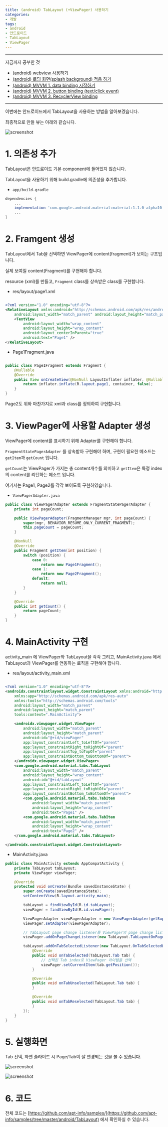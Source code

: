 ```yaml
---
title: (android) TabLayout (+ViewPager) 사용하기
categories:
- 개발
tags:
- android
- 안드로이드
- TabLayout
- ViewPager
---
```


---

지금까지 공부한 것

* [(android) webview 사용하기](https://apt-info.github.io/%EA%B0%9C%EB%B0%9C/android-webview/)
* [(android) 로딩 화면(splash background) 적용 하기](https://apt-info.github.io/%EA%B0%9C%EB%B0%9C/android-splash-background/)
* [(android) MVVM 1. data binding 시작하기](https://apt-info.github.io/%EA%B0%9C%EB%B0%9C/android-data-binding/)
* [(android) MVVM 2. button binding (text/click event)](https://apt-info.github.io/%EA%B0%9C%EB%B0%9C/android-data-binding-button/)
* [(android) MVVM 3. RecyclerView binding](https://apt-info.github.io/%EA%B0%9C%EB%B0%9C/android-data-binding-recyclerview/)

---

이번에는 안드로이드에서 TabLayout을 사용하는 방법을 알아보겠습니다.

최종적으로 만들 뷰는 아래와 같습니다.

![screenshot](https://apt-info.github.io/images/2019-09-18-android-tablayout/1.png)

# 1. 의존성 추가

TabLayout은 안드로이드 기본 component에 들어있지 않습니다.

TabLayout을 사용하기 위해 build.gradle에 의존성을 추가합니다.

* `app/build.gradle`

```gradle
dependencies {
    ...
    implementation 'com.google.android.material:material:1.1.0-alpha10'
    ...
}
```

# 2. Framgent 생성

TabLayout에서 Tab을 선택하면 ViewPager에 content(fragment)가 보이는 구조입니다.

실제 보여질 content(Fragment)를 구현해야 합니다.

resource (xml)를 만들고, `Fragment` class를 상속받은 class를 구현합니다.

* res/layout/page1.xml

```xml

<?xml version="1.0" encoding="utf-8"?>
<RelativeLayout xmlns:android="http://schemas.android.com/apk/res/android"
    android:layout_width="match_parent" android:layout_height="match_parent">
    <TextView
        android:layout_width="wrap_content"
        android:layout_height="wrap_content"
        android:layout_centerInParent="true"
        android:text="Page1" />
</RelativeLayout>

```

* Page1Fragment.java

```java

public class Page1Fragment extends Fragment {
    @Nullable
    @Override
    public View onCreateView(@NonNull LayoutInflater inflater, @Nullable ViewGroup container, @Nullable Bundle savedInstanceState) {
        return inflater.inflate(R.layout.page1, container, false);
    }
}

```

Page2도 위와 마찬가지로 xml과 class를 정의하여 구현합니다.


# 3. ViewPager에 사용할 Adapter 생성

ViewPager에 content를 표시하기 위해 Adapter를 구현해야 합니다.

`FragmentStatePagerAdapter` 를 상속받아 구현해야 하며, 구현이 필요한 메소드는 `getItem`과 `getCount` 입니다.

`getCount`는 ViewPager가 가지는 총 content개수를 의미하고 `getItem`은 특정 index의 content를 리턴하는 메소드 입니다.

여기서는 Page1, Page2를 각각 보이도록 구현하였습니다.

* `ViewPagerAdapter.java`

```java
public class ViewPagerAdapter extends FragmentStatePagerAdapter {
    private int pageCount;

    public ViewPagerAdapter(FragmentManager mgr, int pageCount) {
        super(mgr, BEHAVIOR_RESUME_ONLY_CURRENT_FRAGMENT);
        this.pageCount = pageCount;
    }

    @NonNull
    @Override
    public Fragment getItem(int position) {
        switch (position) {
            case 0:
                return new Page1Fragment();
            case 1:
                return new Page2Fragment();
            default:
                return null;
        }
    }

    @Override
    public int getCount() {
        return pageCount;
    }
}
```

# 4. MainActivity 구현

activity_main 에 ViewPager와 TabLayout을 각각 그리고, MainActivity.java 에서 TabLayout과 ViewPager를 연동하는 로직을 구현해야 합니다.

* res/layout/activity_main.xml

```xml

<?xml version="1.0" encoding="utf-8"?>
<androidx.constraintlayout.widget.ConstraintLayout xmlns:android="http://schemas.android.com/apk/res/android"
    xmlns:app="http://schemas.android.com/apk/res-auto"
    xmlns:tools="http://schemas.android.com/tools"
    android:layout_width="match_parent"
    android:layout_height="match_parent"
    tools:context=".MainActivity">

    <androidx.viewpager.widget.ViewPager
        android:layout_width="match_parent"
        android:layout_height="match_parent"
        android:id="@+id/viewPager"
        app:layout_constraintLeft_toLeftOf="parent"
        app:layout_constraintRight_toRightOf="parent"
        app:layout_constraintTop_toTopOf="parent"
        app:layout_constraintBottom_toBottomOf="parent">
    </androidx.viewpager.widget.ViewPager>
    <com.google.android.material.tabs.TabLayout
        android:layout_width="match_parent"
        android:layout_height="wrap_content"
        android:id="@+id/tabLayout"
        app:layout_constraintLeft_toLeftOf="parent"
        app:layout_constraintRight_toRightOf="parent"
        app:layout_constraintBottom_toBottomOf="parent">
        <com.google.android.material.tabs.TabItem
            android:layout_width="match_parent"
            android:layout_height="wrap_content"
            android:text="Page1" />
        <com.google.android.material.tabs.TabItem
            android:layout_width="match_parent"
            android:layout_height="wrap_content"
            android:text="Page2" />
    </com.google.android.material.tabs.TabLayout>

</androidx.constraintlayout.widget.ConstraintLayout>

```

* MainActivity.java

```java
public class MainActivity extends AppCompatActivity {
    private TabLayout tabLayout;
    private ViewPager viewPager;

    @Override
    protected void onCreate(Bundle savedInstanceState) {
        super.onCreate(savedInstanceState);
        setContentView(R.layout.activity_main);

        tabLayout = findViewById(R.id.tabLayout);
        viewPager = findViewById(R.id.viewPager);

        ViewPagerAdapter viewPagerAdapter = new ViewPagerAdapter(getSupportFragmentManager(), tabLayout.getTabCount());
        viewPager.setAdapter(viewPagerAdapter);

        // TabLayout page change listener를 ViewPager의 page change listener에 연결
        viewPager.addOnPageChangeListener(new TabLayout.TabLayoutOnPageChangeListener(tabLayout));

        tabLayout.addOnTabSelectedListener(new TabLayout.OnTabSelectedListener() {
            @Override
            public void onTabSelected(TabLayout.Tab tab) {
                // 선택된 Tab index로 ViewPager 아이템을 선택
                viewPager.setCurrentItem(tab.getPosition());
            }

            @Override
            public void onTabUnselected(TabLayout.Tab tab) {
            }

            @Override
            public void onTabReselected(TabLayout.Tab tab) {
            }
        });
    }
}
```

# 5. 실행화면

Tab 선택, 화면 슬라이드 시 Page/Tab이 잘 변경되는 것을 볼 수 있습니다.

![screenshot](https://apt-info.github.io/images/2019-09-18-android-tablayout/1.png)

![screenshot](https://apt-info.github.io/images/2019-09-18-android-tablayout/2.png)

# 6. 코드

전체 코드는 [https://github.com/apt-info/samples/](https://github.com/apt-info/samples/tree/master/android/TabLayout) 에서 확인하실 수 있습니다.

